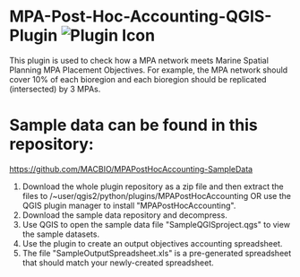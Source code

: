 # MPA-Post-Hoc-Accounting-QGIS-Plugin  ![Plugin Icon](https://raw.githubusercontent.com/MACBIO/MPAPostHocAccounting/master/icon.png "Plugin Icon")

This plugin is used to check how a MPA network meets Marine Spatial Planning MPA Placement Objectives. For example, the MPA network should cover 10% of each bioregion and each bioregion should be replicated (intersected) by 3 MPAs.

# Sample data can be found in this repository:
https://github.com/MACBIO/MPAPostHocAccounting-SampleData

1. Download the whole plugin repository as a zip file and then extract the files to /~user/qgis2/python/plugins/MPAPostHocAccounting OR use the QGIS plugin manager to install "MPAPostHocAccounting".
2. Download the sample data repository and decompress.
3. Use QGIS to open the sample data file "SampleQGISproject.qgs" to view the sample datasets.
4. Use the plugin to create an output objectives accounting spreadsheet.
5. The file "SampleOutputSpreadsheet.xls" is a pre-generated spreadsheet that should match your newly-created spreadsheet.
